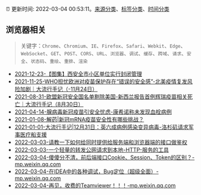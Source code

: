 :alarm_clock: 更新时间: 2022-03-04 00:53:11。[来源分类](../README.md)、[标签分类](../TAGS.md)、[时间分类](../TIMELINE.md)

## 浏览器相关


> 关键字：`Chrome`、`Chromium`、`IE`、`Firefox`、`Safari`、`Webkit`、`Edge`、`WebSocket`、`GET`、`POST`、`CORS`、`URL`、`浏览器`、`调试`、`缓存`、`跨域`、`请求`、`安全`、`状态码`、`重绘`、`重排`、`渲染`



- [2021-12-23-【图集】西安全市小区单位实行封闭管理](https://photos.caixin.com/m/2021-12-23/101821058.html) 
- [2021-11-25-WHO担忧欧洲对疫苗保护存在“错误的安全感”-北美疫情复发风险加剧｜大流行手记（-11月24日）](https://m.caixin.com/m/2021-11-25/101809652.html) 
- [2021-08-31-欧盟新冠安全国名单剔除美国-新西兰报告首例辉瑞疫苗相关死亡｜大流行手记（8月30日）](https://m.caixin.com/m/2021-08-31/101764087.html) 
- [2021-04-14-腺病毒新冠疫苗引安全忧虑-康希诺称未发现血栓病例](https://m.caixin.com/m/2021-04-14/101691086.html) 
- [2021-01-08-解药|新冠mRNA疫苗安全性有哪些挑战？](https://m.caixin.com/m/2021-01-08/101648043.html) 
- [2021-01-01-大流行手记|12月31日：英六成病例感染变异病毒-洛杉矶请求军事医疗船支援](https://m.caixin.com/m/2021-01-01/101645820.html) 
- [2022-03-03-请教一下如何给同时提供给服务端和浏览器端的接口做鉴权](https://www.v2ex.com/t/837825) 
- [2022-03-03-一个轻量的转发公网请求到本地-HTTP-服务的工具](https://www.v2ex.com/t/837824) 
- [2022-03-04-傻傻分不清，前后端接口Cookie、Session、Token的区别？-mp.weixin.qq.com](https://blogread.cn/news/go.php?idItem=14961&url=http%3A%2F%2Fmp.weixin.qq.com%2Fs%3F__biz%3DMzUyMzM2ODUwMA%3D%3D%26amp%3Bmid%3D2247493488%26amp%3Bidx%3D2%26amp%3Bsn%3D6c976132f89f3b2e7578d471ef4f260a%26amp%3Bchksm%3Dfa3f062bcd488f3dc5acee3f3f231bf90a3fa4081829f4fb53c83193994c3e095596b4aa426f%26amp%3Bscene%3D27%23wechat_redirect%26comefrom%3Dhttps%253A%252F%252Fblogread.cn%252Fnews%252F) 
- [2022-03-04-在IDEA中的各种调试，Bug定位（超级全面）-mp.weixin.qq.com](https://blogread.cn/news/go.php?idItem=14959&url=http%3A%2F%2Fmp.weixin.qq.com%2Fs%3F__biz%3DMzUyMzM2ODUwMA%3D%3D%26amp%3Bmid%3D2247493487%26amp%3Bidx%3D2%26amp%3Bsn%3D2a117b44b5dd666ddd79ebf90940831a%26amp%3Bchksm%3Dfa3f0634cd488f22657c709768ceb59cab1c4dda36185984e6d0dd5c5fd191e80a0b6b21c2c2%26amp%3Bscene%3D27%23wechat_redirect%26comefrom%3Dhttps%253A%252F%252Fblogread.cn%252Fnews%252F) 
- [2022-03-04-再见，收费的Teamviewer！！！-mp.weixin.qq.com](https://blogread.cn/news/go.php?idItem=14949&url=http%3A%2F%2Fmp.weixin.qq.com%2Fs%3F__biz%3DMzUyMzM2ODUwMA%3D%3D%26amp%3Bmid%3D2247493389%26amp%3Bidx%3D1%26amp%3Bsn%3D978ce04acd53a4a22494d0f55c740b35%26amp%3Bchksm%3Dfa3f0656cd488f40f1c5b506b10237a45806e6624d1646f8bac19084dedc385e200de1a4e489%26amp%3Bscene%3D27%23wechat_redirect%26comefrom%3Dhttps%253A%252F%252Fblogread.cn%252Fnews%252F) 